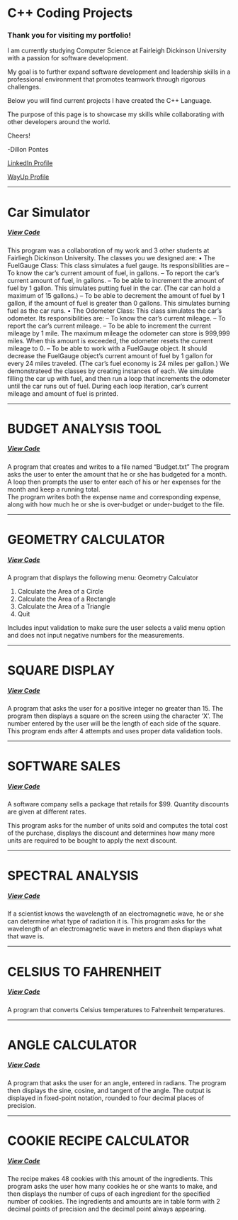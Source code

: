 # C++ Coding Projects


### Thank you for visiting my portfolio! 

I am currently studying Computer Science at Fairleigh Dickinson University with a passion for software development.

My goal is to further expand software development and leadership skills in a professional environment that promotes teamwork through rigorous challenges.

Below you will find current projects I have created the C++ Language. 

The purpose of this page is to showcase my skills while collaborating with other developers around the world.

Cheers!

-Dillon Pontes

[LinkedIn Profile](https://www.linkedin.com/in/dillonpontes/)
 
  
[WayUp Profile](https://www.wayup.com/profile/DILLON-PONTES-7093998de7/)

----------------------------------------------------------------------------------------------------------------------------
# Car Simulator

##### [View Code](https://github.com/pontesda/Portfolio/tree/master/carSimulator)

This program was a collaboration of my work and 3 other students at Fairliegh Dickinson University.
The classes you we designed are:
• The FuelGauge Class: This class simulates a fuel gauge. Its responsibilities are
– To know the car’s current amount of fuel, in gallons.
– To report the car’s current amount of fuel, in gallons.
– To be able to increment the amount of fuel by 1 gallon. This simulates putting
fuel in the car. (The car can hold a maximum of 15 gallons.)
– To be able to decrement the amount of fuel by 1 gallon, if the amount of fuel is
greater than 0 gallons. This simulates burning fuel as the car runs.
• The Odometer Class: This class simulates the car’s odometer. Its responsibilities
are:
– To know the car’s current mileage.
– To report the car’s current mileage.
– To be able to increment the current mileage by 1 mile. The maximum mileage the
odometer can store is 999,999 miles. When this amount is exceeded, the odometer
resets the current mileage to 0.
– To be able to work with a FuelGauge object. It should decrease the FuelGauge
object’s current amount of fuel by 1 gallon for every 24 miles traveled. (The car’s
fuel economy is 24 miles per gallon.)
We demonstrateed the classes by creating instances of each. 
We simulate filling the car up with fuel, 
and then run a loop that increments the odometer until the car runs out of fuel.
During each loop iteration, car’s current mileage and amount of fuel is printed.

----------------------------------------------------------------------------------------------------------------------------
# BUDGET ANALYSIS TOOL

##### [View Code](https://github.com/pontesda/Portfolio/blob/master/budget.cpp)

A program that creates and writes to a file named “Budget.txt”
The program asks the user to enter the amount that he or she has budgeted for a month.  
A loop then prompts the user to enter each of his or her expenses for the month and keep a running total.  
The program writes both the expense name and corresponding expense, along with how much he or she is over-budget or under-budget to the file.

----------------------------------------------------------------------------------------------------------------------------
# GEOMETRY CALCULATOR

##### [View Code](https://github.com/pontesda/Portfolio/blob/master/geometryCalculator.cpp)

A program  that displays the following menu:
Geometry Calculator
1.	Calculate the Area of a Circle
2.	Calculate the Area of a Rectangle
3.	Calculate the Area of a Triangle
4.	Quit

Includes input validation to make sure the user selects a valid menu option and does not input negative numbers for the measurements.

----------------------------------------------------------------------------------------------------------------------------
# SQUARE DISPLAY

##### [View Code](https://github.com/pontesda/Portfolio/blob/master/squareDisplay.cpp)

A program that asks the user for a positive integer no greater than 15. The program then displays a square on the screen using the character ‘X’. 
The number entered by the user will be the length of each side of the square.
This program ends after 4 attempts and uses proper data validation tools.

----------------------------------------------------------------------------------------------------------------------------
# SOFTWARE SALES

##### [View Code](https://github.com/pontesda/Portfolio/blob/master/softwareSales.cpp)

A software company sells a package that retails for $99. Quantity discounts are given at different rates.

This program asks for the number of units sold and computes the total cost of the purchase, displays the discount and determines how many more units are required to be bought to apply the next discount.

----------------------------------------------------------------------------------------------------------------------------
# SPECTRAL ANALYSIS

##### [View Code](https://github.com/pontesda/Portfolio/blob/master/spectralAnalysis.cpp)

If a scientist knows the wavelength of an electromagnetic wave, he or she can determine what type of radiation it is. 
This program asks for the wavelength of an electromagnetic wave in meters and then displays 
what that wave is.

----------------------------------------------------------------------------------------------------------------------------
# CELSIUS TO FAHRENHEIT

##### [View Code](https://github.com/pontesda/Portfolio/blob/master/farenheitCalculator.cpp)

A program that converts Celsius temperatures to Fahrenheit temperatures.

----------------------------------------------------------------------------------------------------------------------------
# ANGLE CALCULATOR

##### [View Code](https://github.com/pontesda/Portfolio/blob/master/angleCalculator.cpp)

A program that asks the user for an angle, entered in radians. The program then displays the sine, cosine, and tangent of the angle. The output is displayed in fixed-point notation, rounded to four decimal places of precision.

----------------------------------------------------------------------------------------------------------------------------
# COOKIE RECIPE CALCULATOR

##### [View Code](https://github.com/pontesda/Portfolio/blob/master/cookieRecipeCalculator.cpp)

The recipe makes 48 cookies with this amount of the ingredients. This program asks the user how many cookies he or she wants to make, and then displays the number of cups of each ingredient for the specified number of cookies.  The ingredients and amounts are in table form with 2 decimal points of precision and the decimal point always appearing. 
